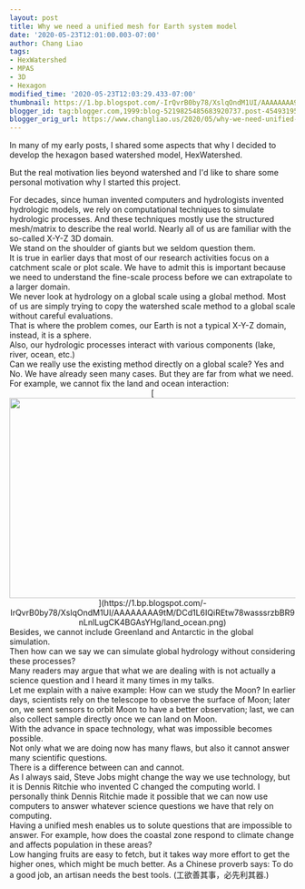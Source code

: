 ```yaml
---
layout: post
title: Why we need a unified mesh for Earth system model
date: '2020-05-23T12:01:00.003-07:00'
author: Chang Liao
tags:
- HexWatershed
- MPAS
- 3D
- Hexagon
modified_time: '2020-05-23T12:03:29.433-07:00'
thumbnail: https://1.bp.blogspot.com/-IrQvrB0by78/XslqOndM1UI/AAAAAAAA9tM/DCd1L6IQiREtw78wasssrzbBR9nLnlLugCK4BGAsYHg/s72-w640-c-h352/land_ocean.png
blogger_id: tag:blogger.com,1999:blog-5219825485683920737.post-4549319579819921803
blogger_orig_url: https://www.changliao.us/2020/05/why-we-need-unified-mesh-for-earth.html
---
```


In many of my early posts, I shared some aspects that why I decided to develop 
the hexagon based watershed model, HexWatershed. <div>But the real motivation 
lies beyond watershed and I'd like to share some personal motivation why I 
started this project.<div> 
<div>For decades, since human invented computers and hydrologists invented 
hydrologic models, we rely on computational techniques to simulate hydrologic 
processes. And these techniques mostly use the structured mesh/matrix to 
describe the real world. Nearly all of us are familiar with the so-called 
X-Y-Z 3D domain.<div> 
<div>We stand on the shoulder of giants but we seldom question them. <div>It 
is true in earlier days that most of our research activities focus on a 
catchment scale or plot scale. We have to admit this is important because we 
need to understand the fine-scale process before we can extrapolate to a 
larger domain.<div> 
<div>We never look at hydrology on a global scale using a global method. Most 
of us are simply trying to copy the watershed scale method to a global scale 
without careful evaluations.<div> 
<div>That is where the problem comes, our Earth is not a typical X-Y-Z domain, 
instead, it is a sphere.<div>Also, our hydrologic processes interact with 
various components (lake, river, ocean, etc.)<div> 
<div>Can we really use the existing method directly on a global scale? Yes and 
No. We have already seen many cases. But they are far from what we need. <div> 
<div>For example, we cannot fix the land and ocean interaction:<div 
class="separator" style="clear: both; text-align: center;">[<img border="0" 
data-original-height="449" data-original-width="815" height="352" 
src="https://1.bp.blogspot.com/-IrQvrB0by78/XslqOndM1UI/AAAAAAAA9tM/DCd1L6IQiREtw78wasssrzbBR9nLnlLugCK4BGAsYHg/w640-h352/land_ocean.png" 
width="640" 
/>](https://1.bp.blogspot.com/-IrQvrB0by78/XslqOndM1UI/AAAAAAAA9tM/DCd1L6IQiREtw78wasssrzbBR9nLnlLugCK4BGAsYHg/land_ocean.png)<div 
class="separator" style="clear: both; text-align: left;">Besides, we cannot 
include Greenland and Antarctic in the global simulation.<div 
class="separator" style="clear: both; text-align: left;"> 
<div class="separator" style="clear: both; text-align: left;">Then how can we 
say we can simulate global hydrology without considering these processes?<div 
class="separator" style="clear: both; text-align: left;"> 
<div class="separator" style="clear: both; text-align: left;">Many readers may 
argue that what we are dealing with is not actually a science question and I 
heard it many times in my talks.<div class="separator" style="clear: both; 
text-align: left;">Let me explain with a naive example: How can we study the 
Moon? In earlier days, scientists rely on the telescope to observe the surface 
of Moon; later on, we sent sensors to orbit Moon to have a better observation; 
last, we can also collect sample directly once we can land on Moon.<div 
class="separator" style="clear: both; text-align: left;">With the advance in 
space technology, what was impossible becomes possible. <div class="separator" 
style="clear: both; text-align: left;"> 
<div class="separator" style="clear: both; text-align: left;">Not only what we 
are doing now has many flaws, but also it cannot answer many scientific 
questions.<div class="separator" style="clear: both; text-align: left;">There 
is a difference between can and cannot.<div class="separator" style="clear: 
both; text-align: left;"> 
<div class="separator" style="clear: both; text-align: left;">As I always 
said, Steve Jobs might change the way we use technology, but it is Dennis 
Ritchie who invented C changed the computing world. I personally think Dennis 
Ritchie made it possible that we can now use computers to answer whatever 
science questions we have that rely on computing.<div class="separator" 
style="clear: both; text-align: left;"> 
<div class="separator" style="clear: both; text-align: left;">Having a unified 
mesh enables us to solute questions that are impossible to answer. For 
example, how does the coastal zone respond to climate change and affects 
population in these areas?<div class="separator" style="clear: both; 
text-align: left;"> 
<div class="separator" style="clear: both;">Low hanging fruits are easy to 
fetch, but it takes way more effort to get the higher ones, which might be 
much better. As a Chinese proverb says: To do a good job, an artisan needs the 
best tools. (工欲善其事，必先利其器.)<div class="separator" style="clear: both; 
text-align: left;"> 
<div class="separator" style="clear: both; text-align: left;"> 
<div class="separator" style="clear: both; text-align: left;"> 
<div class="separator" style="clear: both; text-align: left;"> <div> 